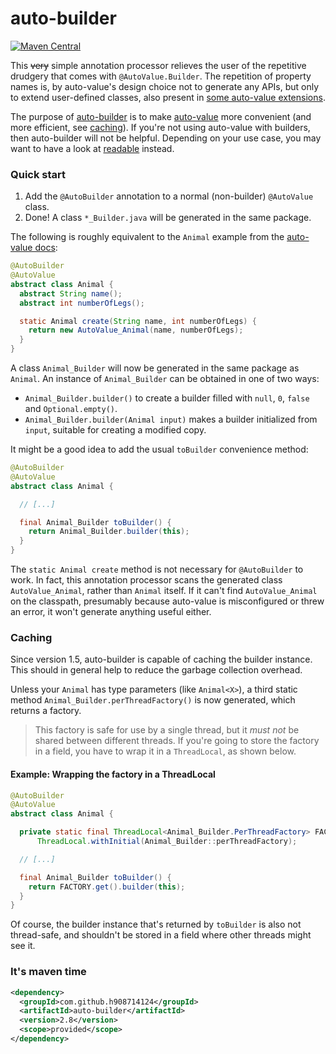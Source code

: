 # auto-builder

[![Maven Central](https://maven-badges.herokuapp.com/maven-central/com.github.h908714124/auto-builder/badge.svg)](https://maven-badges.herokuapp.com/maven-central/com.github.h908714124/auto-builder)

This ~~very~~ simple annotation processor relieves the 
user of the repetitive drudgery that comes with `@AutoValue.Builder`.
The repetition of property names is, by auto-value's design choice 
not to generate any APIs, but only to extend user-defined classes, also present in
[some auto-value extensions](https://github.com/gabrielittner/auto-value-with).

The purpose of [auto-builder](https://github.com/h908714124/auto-builder) is to make 
[auto-value](https://github.com/google/auto/tree/master/value)
more convenient (and more efficient, see <a href="#caching">caching</a>).
If you're not using auto-value with builders, then auto-builder will not be helpful.
Depending on your use case, you may want to have a look at
[readable](https://github.com/h908714124/readable) instead.

### Quick start

1. Add the `@AutoBuilder` annotation to a normal (non-builder) `@AutoValue` class. 
1. Done! A class `*_Builder.java` will be generated in the same package.

The following is roughly equivalent to the `Animal` example from the
[auto-value docs](https://github.com/google/auto/blob/master/value/userguide/builders.md):

````java
@AutoBuilder
@AutoValue
abstract class Animal {
  abstract String name();
  abstract int numberOfLegs();

  static Animal create(String name, int numberOfLegs) {
    return new AutoValue_Animal(name, numberOfLegs);
  }
}
````

A class `Animal_Builder` will now be generated in the same package as `Animal`.
An instance of `Animal_Builder` can be obtained in one of two ways:

* `Animal_Builder.builder()` to create a builder filled with `null`, `0`, `false` and `Optional.empty()`.
* `Animal_Builder.builder(Animal input)` makes a builder initialized from `input`, suitable for creating a modified copy.

It might be a good idea to add the usual `toBuilder` convenience method:

````java
@AutoBuilder
@AutoValue
abstract class Animal {

  // [...]

  final Animal_Builder toBuilder() {
    return Animal_Builder.builder(this);
  }
}
````

The `static Animal create` method is not necessary for  `@AutoBuilder` to work.
In fact, this annotation processor scans the generated class `AutoValue_Animal`, rather than `Animal` itself.
If it can't find `AutoValue_Animal` on the classpath,
presumably because auto-value is misconfigured or threw an error, it won't generate anything useful either.

### Caching

Since version 1.5, auto-builder is capable of caching the builder instance.
This should in general help to reduce the garbage collection overhead.

Unless your `Animal` has type parameters (like `Animal<X>`),
a third static method `Animal_Builder.perThreadFactory()` is now generated, which returns a factory.

> This factory is safe for use by a single thread, but it <em>must not</em> be shared between different threads.
> If you're going to store the factory in a field,
> you have to wrap it in a `ThreadLocal`, as shown below.

#### Example: Wrapping the factory in a ThreadLocal

````java
@AutoBuilder
@AutoValue
abstract class Animal {

  private static final ThreadLocal<Animal_Builder.PerThreadFactory> FACTORY =
      ThreadLocal.withInitial(Animal_Builder::perThreadFactory);

  // [...]

  final Animal_Builder toBuilder() {
    return FACTORY.get().builder(this);
  }
}
````

Of course, the builder instance that's returned by `toBuilder` is also not thread-safe,
and shouldn't be stored in a field where other threads might see it.

### It's maven time

````xml
<dependency>
  <groupId>com.github.h908714124</groupId>
  <artifactId>auto-builder</artifactId>
  <version>2.8</version>
  <scope>provided</scope>
</dependency>
````
